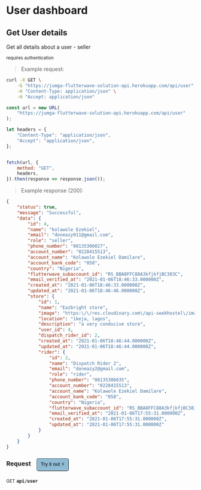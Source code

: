 # User dashboard


## Get User details
Get all details about a user - seller

<small class="badge badge-darkred">requires authentication</small>



> Example request:

```bash
curl -X GET \
    -G "https://jumga-flutterwave-solution-api.herokuapp.com/api/user" \
    -H "Content-Type: application/json" \
    -H "Accept: application/json"
```

```javascript
const url = new URL(
    "https://jumga-flutterwave-solution-api.herokuapp.com/api/user"
);

let headers = {
    "Content-Type": "application/json",
    "Accept": "application/json",
};


fetch(url, {
    method: "GET",
    headers,
}).then(response => response.json());
```


> Example response (200):

```json
{
    "status": true,
    "message": "Successful",
    "data": {
        "id": 4,
        "name": "kolawole Ezekiel",
        "email": "doneazy911@gmail.com",
        "role": "seller",
        "phone_number": "08135306027",
        "account_number": "0228415513",
        "account_name": "Kolawole Ezekiel Damilare",
        "account_bank_code": "058",
        "country": "Nigeria",
        "flutterwave_subaccount_id": "RS_BBA8FFC88A3kfjkfjBC383C",
        "email_verified_at": "2021-01-06T18:46:33.000000Z",
        "created_at": "2021-01-06T18:46:33.000000Z",
        "updated_at": "2021-01-06T18:46:46.000000Z",
        "store": {
            "id": 1,
            "name": "Eazbright store",
            "image": "https:\/\/res.cloudinary.com\/api-seekhostel\/image\/upload\/v1609958802\/JUMGA_FOR_FLUTTERWAVE%20-%20Shop%20Images\/itlylp997digqwvq8frb.png",
            "location": "ikeja, lagos",
            "description": "a very conducive store",
            "user_id": 4,
            "dispatch_rider_id": 2,
            "created_at": "2021-01-06T18:46:44.000000Z",
            "updated_at": "2021-01-06T18:46:44.000000Z",
            "rider": {
                "id": 2,
                "name": "Dispatch Rider 2",
                "email": "doneazy2@gmail.com",
                "role": "rider",
                "phone_number": "08135306035",
                "account_number": "0228415513",
                "account_name": "Kolawole Ezekiel Damilare",
                "account_bank_code": "058",
                "country": "Nigeria",
                "flutterwave_subaccount_id": "RS_BBA8FFC88A3kfjkfjBC383C",
                "email_verified_at": "2021-01-06T17:55:31.000000Z",
                "created_at": "2021-01-06T17:55:31.000000Z",
                "updated_at": "2021-01-06T17:55:31.000000Z"
            }
        }
    }
}
```
<div id="execution-results-GETapi-user" hidden>
    <blockquote>Received response<span id="execution-response-status-GETapi-user"></span>:</blockquote>
    <pre class="json"><code id="execution-response-content-GETapi-user"></code></pre>
</div>
<div id="execution-error-GETapi-user" hidden>
    <blockquote>Request failed with error:</blockquote>
    <pre><code id="execution-error-message-GETapi-user"></code></pre>
</div>
<form id="form-GETapi-user" data-method="GET" data-path="api/user" data-authed="1" data-hasfiles="0" data-headers='{"Content-Type":"application\/json","Accept":"application\/json"}' onsubmit="event.preventDefault(); executeTryOut('GETapi-user', this);">
<h3>
    Request&nbsp;&nbsp;&nbsp;
        <button type="button" style="background-color: #8fbcd4; padding: 5px 10px; border-radius: 5px; border-width: thin;" id="btn-tryout-GETapi-user" onclick="tryItOut('GETapi-user');">Try it out ⚡</button>
    <button type="button" style="background-color: #c97a7e; padding: 5px 10px; border-radius: 5px; border-width: thin;" id="btn-canceltryout-GETapi-user" onclick="cancelTryOut('GETapi-user');" hidden>Cancel</button>&nbsp;&nbsp;
    <button type="submit" style="background-color: #6ac174; padding: 5px 10px; border-radius: 5px; border-width: thin;" id="btn-executetryout-GETapi-user" hidden>Send Request 💥</button>
    </h3>
<p>
<small class="badge badge-green">GET</small>
 <b><code>api/user</code></b>
</p>
<p>
<label id="auth-GETapi-user" hidden>Authorization header: <b><code>Bearer </code></b><input type="text" name="Authorization" data-prefix="Bearer " data-endpoint="GETapi-user" data-component="header"></label>
</p>
</form>



